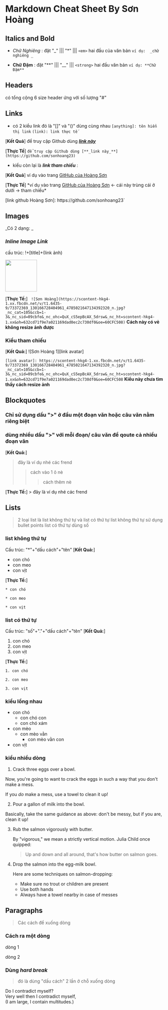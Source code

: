 # Markdown Cheat Sheet By Sơn Hoàng 
## Italics and Bold
- _Chữ Nghiêng_ : đặt "_" ||| "*" ||| `<em>` hai đầu của văn bản
  `ví dụ:  _chữ nghiêng _`
   
- **Chữ Đậm** : đặt "**" ||| "__" ||| `<strong>` hai đầu văn bản
  `ví dụ: **Chữ Đậm**`
  
## Headers
có tổng cộng 6 size header ứng với số lượng "#"

## Links
- có 2 kiểu link đó là "[]" và "()" dùng cùng nhau
  `[anything]: tên hiển thị link`
  `(link): link thực tế`
  
[**Kết Quả**] để truy cập Github dùng [**_link này_**](https://github.com/sonhoang23)

[**Thực Tế**] `để truy cập Github dùng [**_link này_**](https://github.com/sonhoang23)`
  
- kiểu còn lại là **_link tham chiếu_** :

[**Kết Quả**] ví dụ vào trang [GitHub của Hoàng Sơn][link github Hoàng Sơn]

[link github Hoàng Sơn]: https://github.com/sonhoang23

[**Thực Tế**] \*ví dụ vào trang [GitHub của Hoàng Sơn][link github Hoàng Sơn] <- cái này trùng cái ở dưới -> tham chiếu\*
<p>[link github Hoàng Sơn]: https://github.com/sonhoang23`

## Images
_Có 2 dạng: _
### _Inline Image Link_
cấu trúc: !+[title]+(link ảnh)

<img src="https://scontent-hkg4-1.xx.fbcdn.net/v/t1.6435-9/73372369_130166728404961_4785021647134392320_n.jpg?_nc_cat=105&ccb=1-3&_nc_sid=09cbfe&_nc_ohc=QuX_cS5epBcAX_5drsw&_nc_ht=scontent-hkg4-1.xx&oh=632cd71f9e7a021169dad0ec2c730df0&oe=60CFC508" width="100" height="100">
  
[**Thực Tế:**] ` ![Sơn Hoàng](https://scontent-hkg4-1.xx.fbcdn.net/v/t1.6435-9/73372369_130166728404961_4785021647134392320_n.jpg?_nc_cat=105&ccb=1-3&_nc_sid=09cbfe&_nc_ohc=QuX_cS5epBcAX_5drsw&_nc_ht=scontent-hkg4-1.xx&oh=632cd71f9e7a021169dad0ec2c730df0&oe=60CFC508)` **Cách này có vẻ không resize ảnh được**

### Kiểu tham chiếu
[**Kết Quả:**] ![Sơn Hoàng 1][link avatar]

`[link avatar]: https://scontent-hkg4-1.xx.fbcdn.net/v/t1.6435-9/73372369_130166728404961_4785021647134392320_n.jpg?_nc_cat=105&ccb=1-3&_nc_sid=09cbfe&_nc_ohc=QuX_cS5epBcAX_5drsw&_nc_ht=scontent-hkg4-1.xx&oh=632cd71f9e7a021169dad0ec2c730df0&oe=60CFC508` **Kiểu này chưa tìm thấy cách resize ảnh**
 
## Blockquotes
### Chỉ sử dụng dấu ">" ở đầu một đoạn văn hoặc câu văn nằm riêng biệt
### dùng nhiều dấu ">" với mỗi đoạn/ câu văn để qoute cả nhiều đoạn văn
[**Kết Quả:**] 
> đây là ví dụ nhé các frend
>> cách vào 1 ô nè
>>> cách thêm nè  

[**Thực Tế:**] > đây là ví dụ nhé các frend

## Lists
> 2 loại list là list không thứ tự và list có thứ tự
  list không thứ tự sử dụng bullet points
  list có thứ tự dùng số
### list không thứ tự
Cấu trúc: "*"+"dấu cách"+"tên"
[**Kết Quả:**] 

* con chó
* con meo
* con vịt

[**Thực Tế:**]

`* con chó`

`* con meo`

`* con vịt`

### list có thứ tự
Cấu trúc: "số"+"."+"dấu cách"+"tên"
[**Kết Quả:**] 

1. con chó
2. con meo
3. con vịt

[**Thực Tế:**]

`1. con chó`

`2. con meo`

`3. con vịt`

### kiểu lồng nhau
* con chó
  * con chó con
  * con chó xám
* con mèo
  * con mèo vằn
    * con mèo vằn con  
* con vịt
### kiểu nhiều dòng

1. Crack three eggs over a bowl.

 Now, you're going to want to crack the eggs in such a way that you don't make a mess.

 If you _do_ make a mess, use a towel to clean it up!

2. Pour a gallon of milk into the bowl.

 Basically, take the same guidance as above: don't be messy, but if you are, clean it up!

3. Rub the salmon vigorously with butter.

   By "vigorous," we mean a strictly vertical motion. Julia Child once quipped:
   > Up and down and all around, that's how butter on salmon goes.
4. Drop the salmon into the egg-milk bowl.

   Here are some techniques on salmon-dropping:

   * Make sure no trout or children are present
   * Use both hands
   * Always have a towel nearby in case of messes
  
## Paragraphs
> Các cách để xuống dòng
### Cách ra một dòng
dòng 1

dòng 2

### Dùng _hard break_
> đó là dùng "dấu cách" 2 lần ở chỗ xuống dòng

Do I contradict myself?  
Very well then I contradict myself,  
(I am large, I contain multitudes.)
